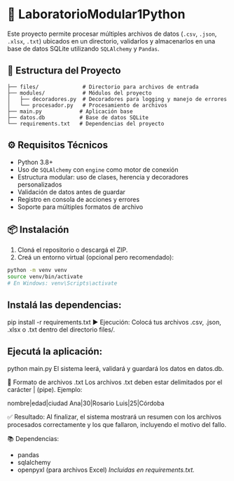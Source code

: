 # 🧪 LaboratorioModular1Python

Este proyecto permite procesar múltiples archivos de datos (`.csv`, `.json`, `.xlsx`, `.txt`) ubicados en un directorio, validarlos y almacenarlos en una base de datos SQLite utilizando `SQLAlchemy` y `Pandas`.

## 📁 Estructura del Proyecto

```
├── files/              # Directorio para archivos de entrada
├── modules/            # Módulos del proyecto
│   ├── decoradores.py  # Decoradores para logging y manejo de errores
│   └── procesador.py   # Procesamiento de archivos
├── main.py            # Aplicación base
├── datos.db           # Base de datos SQLite
└── requirements.txt   # Dependencias del proyecto
```


## ⚙️ Requisitos Técnicos

- Python 3.8+
- Uso de `SQLAlchemy` con `engine` como motor de conexión
- Estructura modular: uso de clases, herencia y decoradores personalizados
- Validación de datos antes de guardar
- Registro en consola de acciones y errores
- Soporte para múltiples formatos de archivo

## 📦 Instalación

1. Cloná el repositorio o descargá el ZIP.
2. Creá un entorno virtual (opcional pero recomendado):

```bash
python -m venv venv
source venv/bin/activate 
# En Windows: venv\Scripts\activate
```

## Instalá las dependencias:

pip install -r requirements.txt
▶️ Ejecución: Colocá tus archivos .csv, .json, .xlsx o .txt dentro del directorio files/.

## Ejecutá la aplicación:

python main.py
El sistema leerá, validará y guardará los datos en datos.db.

📝 Formato de archivos .txt
Los archivos .txt deben estar delimitados por el carácter | (pipe).
Ejemplo:

nombre|edad|ciudad
Ana|30|Rosario
Luis|25|Córdoba

✅ Resultado: Al finalizar, el sistema mostrará un resumen con los archivos procesados correctamente y los que fallaron, incluyendo el motivo del fallo.

📚 Dependencias:
- pandas
- sqlalchemy
- openpyxl (para archivos Excel)
*Incluidas en requirements.txt.*
